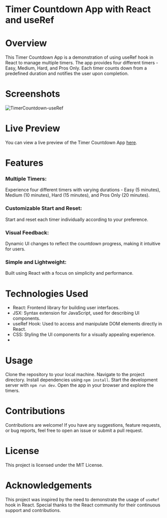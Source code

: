 
# Timer Countdown App with React and useRef

# Overview
This Timer Countdown App is a demonstration of using useRef hook in React to manage multiple timers. The app provides four different timers - Easy, Medium, Hard, and Pros Only. Each timer counts down from a predefined duration and notifies the user upon completion.

# Screenshots
![TimerCountdown-useRef](https://github.com/sakt-hi/TimerCountdown-useRef/assets/140589601/439a9dbb-f2ed-4a85-bb43-1e476664a4c3)


# Live Preview
You can view a live preview of the Timer Countdown App [here](https://example.com).

# Features
### Multiple Timers: 
Experience four different timers with varying durations - Easy (5 minutes), Medium (10 minutes), Hard (15 minutes), and Pros Only (20 minutes).
### Customizable Start and Reset: 
Start and reset each timer individually according to your preference.
### Visual Feedback: 
Dynamic UI changes to reflect the countdown progress, making it intuitive for users.
### Simple and Lightweight: 
Built using React with a focus on simplicity and performance.

# Technologies Used
- React: Frontend library for building user interfaces.
- JSX: Syntax extension for JavaScript, used for describing UI components.
- useRef Hook: Used to access and manipulate DOM elements directly in React.
- CSS: Styling the UI components for a visually appealing experience.
- 
# Usage
Clone the repository to your local machine.
Navigate to the project directory.
Install dependencies using ```npm install```.
Start the development server with ```npm run dev```.
Open the app in your browser and explore the timers.

# Contributions
Contributions are welcome! If you have any suggestions, feature requests, or bug reports, feel free to open an issue or submit a pull request.

# License
This project is licensed under the MIT License.

# Acknowledgements
This project was inspired by the need to demonstrate the usage of ```useRef``` hook in React.
Special thanks to the React community for their continuous support and contributions.
